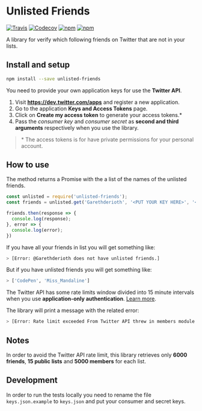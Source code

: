 # Unlisted Friends
[![Travis](https://img.shields.io/travis/glrodasz/unlisted-friends.svg)](https://travis-ci.org/glrodasz/unlisted-friends)
[![Codecov](https://img.shields.io/codecov/c/github/glrodasz/unlisted-friends.svg)](https://codecov.io/github/glrodasz/unlisted-friends)
[![npm](https://img.shields.io/npm/v/unlisted-friends.svg)](https://www.npmjs.com/package/unlisted-friends)
[![npm](https://img.shields.io/npm/dt/unlisted-friends.svg)](https://www.npmjs.com/package/unlisted-friends)

A library for verify which following friends on Twitter that are not in your lists.

## Install and setup
```bash
npm install --save unlisted-friends
```
You need to provide your own application keys for use the **Twitter API**.

1. Visit **https://dev.twitter.com/apps** and register a new application.
2. Go to the application **Keys and Access Tokens** page.
3. Click on **Create my access token** to generate your access tokens.\*
4. Pass the _consumer key_ and _consumer secret_ as **second and third arguments** respectively when you use the library.

>\* The access tokens is for have private permissions for your personal account.

## How to use
The method returns a Promise with the a list of the names of the unlisted friends.
```javascript
const unlisted = require('unlisted-friends');
const friends = unlisted.get('Garethderioth', '<PUT YOUR KEY HERE>', '<PUT YOUR SECRET HERE>');

friends.then(response => {
  console.log(response);
}, error => {
  console.log(error);
})
```

If you have all your friends in list you will get something like:
```bash
> [Error: @Garethderioth does not have unlisted friends.]
```
But if you have unlisted friends you will get something like:
```bash
> ['CodePen', 'Miss_Mandaline']
```

The Twitter API has some rate limits window divided into 15 minute intervals when you use **application-only authentication**. [Learn more](https://dev.twitter.com/rest/public/rate-limiting).

The library will print a message with the related error:

```bash
> [Error: Rate limit exceeded From Twitter API threw in members module.]
```

## Notes
In order to avoid the Twitter API rate limit, this library retrieves only **6000 friends**, **15 public lists** and **5000 members** for each list.

## Development
In order to run the tests locally you need to rename the file `keys.json.example` to `keys.json` and put your consumer and secret keys.
